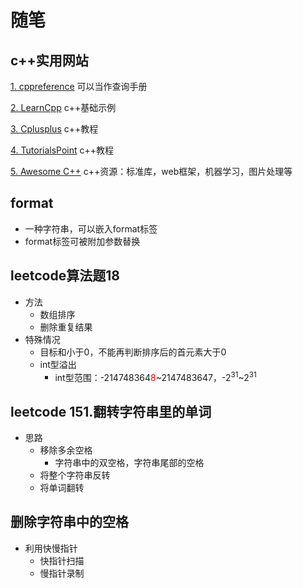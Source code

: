 # 随笔

## c++实用网站

[1. cppreference](https://en.cppreference.com/w/) 可以当作查询手册

[2. LearnCpp](https://www.learncpp.com/) c++基础示例

[3. Cplusplus](http://www.cplusplus.com/) c++教程

[4. TutorialsPoint](https://www.tutorialspoint.com/cplusplus/index.htm) c++教程

[5. Awesome C++](https://github.com/fffaraz/awesome-cpp) c++资源：标准库，web框架，机器学习，图片处理等

## format

- 一种字符串，可以嵌入format标签
- format标签可被附加参数替换

## leetcode算法题18

- 方法
  - 数组排序
  - 删除重复结果
- 特殊情况
  - 目标和小于0，不能再判断排序后的首元素大于0
  - int型溢出
    - int型范围：-214748364<font color="red">8</font>~2147483647，-2<sup>31</sup>~2<sup>31</sup>

## leetcode 151.翻转字符串里的单词

- 思路
  - 移除多余空格
    - 字符串中的双空格，字符串尾部的空格
  - 将整个字符串反转
  - 将单词翻转

## 删除字符串中的空格

- 利用快慢指针
  - 快指针扫描
  - 慢指针录制